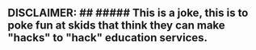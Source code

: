 ## DISCLAIMER: ## ##### This is a joke, this is to poke fun at skids that think they can make "hacks" to "hack" education services.
